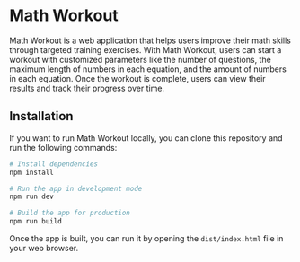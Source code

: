 # Math Workout

Math Workout is a web application that helps users improve their math skills through targeted training exercises. With Math Workout, users can start a workout with customized parameters like the number of questions, the maximum length of numbers in each equation, and the amount of numbers in each equation. Once the workout is complete, users can view their results and track their progress over time.

## Installation

If you want to run Math Workout locally, you can clone this repository and run the following commands:

```bash
# Install dependencies
npm install

# Run the app in development mode
npm run dev

# Build the app for production
npm run build
```

Once the app is built, you can run it by opening the `dist/index.html` file in your web browser.